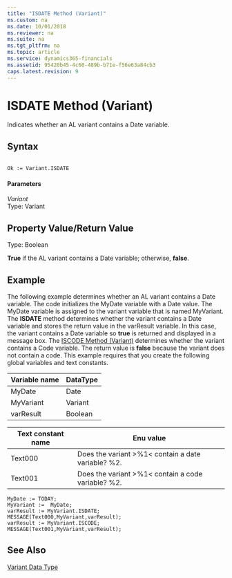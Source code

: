 ```yaml
---
title: "ISDATE Method (Variant)"
ms.custom: na
ms.date: 10/01/2018
ms.reviewer: na
ms.suite: na
ms.tgt_pltfrm: na
ms.topic: article
ms.service: dynamics365-financials
ms.assetid: 95420b45-4c60-489b-b71e-f56e63a84cb3
caps.latest.revision: 9
---
```


 

# ISDATE Method (Variant)
Indicates whether an AL variant contains a Date variable.  
  
## Syntax  
  
```  
  
Ok := Variant.ISDATE  
```  
  
#### Parameters  
 *Variant*  
 Type: Variant  
  
## Property Value/Return Value  
 Type: Boolean  
  
 **True** if the AL variant contains a Date variable; otherwise, **false**.  
  
## Example  
 The following example determines whether an AL variant contains a Date variable. The code initializes the MyDate variable with a Date value. The MyDate variable is assigned to the variant variable that is named MyVariant. The **ISDATE** method determines whether the variant contains a Date variable and stores the return value in the varResult variable. In this case, the variant contains a Date variable so **true** is returned and displayed in a message box. The [ISCODE Method (Variant)](devenv-ISCODE-Method-Variant.md) determines whether the variant contains a Code variable. The return value is **false** because the variant does not contain a code. This example requires that you create the following global variables and text constants.  
  
|Variable name|DataType|  
|-------------------|--------------|  
|MyDate|Date|  
|MyVariant|Variant|  
|varResult|Boolean|  
  
|Text constant name|Enu value|  
|------------------------|---------------|  
|Text000|Does the variant >%1\< contain a date variable? %2.|  
|Text001|Does the variant >%1\< contain a code variable? %2.|  
  
```  
MyDate := TODAY;  
MyVariant :=  MyDate;  
varResult := MyVariant.ISDATE;  
MESSAGE(Text000,MyVariant,varResult);  
varResult := MyVariant.ISCODE;  
MESSAGE(Text001,MyVariant,varResult);  
```  
  
## See Also  
 [Variant Data Type](../datatypes/devenv-variant-data-type.md)